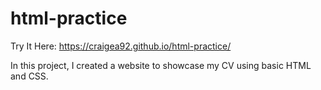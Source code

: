 # html-practice

Try It Here: https://craigea92.github.io/html-practice/

In this project, I created a website to showcase my CV using basic HTML and CSS.
